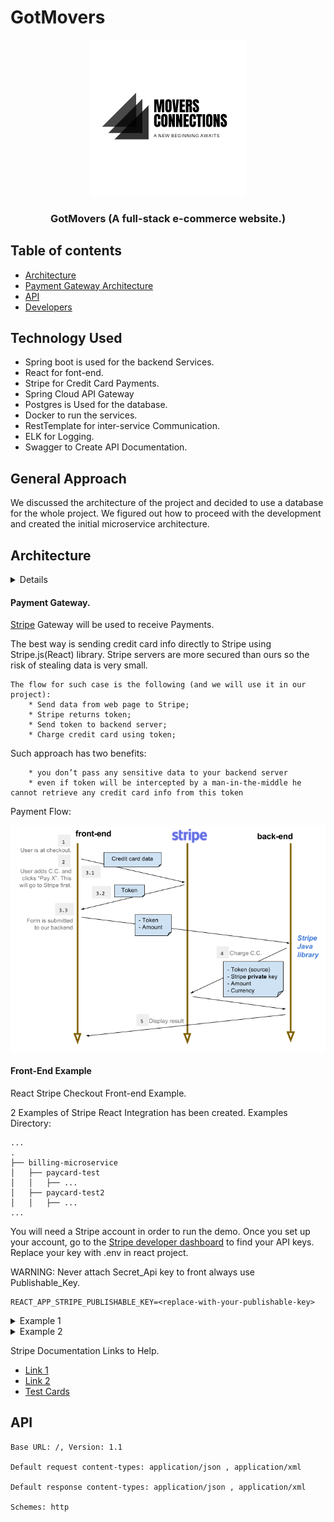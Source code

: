 # GotMovers

<p align="center">
  <a href="#">
    <img src="./asset/logo.png" alt="Scandit logo" width="250" height="250">
  </a>
</p>

<h3 align="center">GotMovers (A full-stack e-commerce website.)</h3>

## Table of contents

- [Architecture](#architecture)
- [Payment Gateway Architecture](#paymentarchitecture)
- [API](#api)
- [Developers](#developers)

## Technology Used

   - Spring boot is used for the backend Services.
   - React for font-end. 
   - Stripe for Credit Card Payments.
   - Spring Cloud API Gateway
   - Postgres is Used for the database. 
   - Docker to run the services. 
   - RestTemplate for inter-service Communication.
   - ELK for Logging. 
   - Swagger to Create API Documentation.
   
## General Approach

We discussed the architecture of the project and decided to use a database for the whole project. We figured out
how to proceed with the development and created the initial microservice architecture.


## Architecture
<details>

##### Rough Sketch of Architecture Diagram.
![Architecture](./asset/rough_architecture.jpg)

#### User Service Basics
![User Service Basics](./asset/user_service.jpg)

#### User Flow Basic
![User Flow Basic](./asset/basic_flow.jpg)

</details>

#### Payment Gateway. 

[Stripe](https://stripe.com/) Gateway will be used to receive Payments. 

The best way is sending credit card info directly to Stripe using Stripe.js(React) library. Stripe servers are more secured than ours so the risk of stealing data is very small. 
```
The flow for such case is the following (and we will use it in our project):
    * Send data from web page to Stripe;
    * Stripe returns token;
    * Send token to backend server;
    * Charge credit card using token; 
```
Such approach has two benefits:
````
    * you don’t pass any sensitive data to your backend server
    * even if token will be intercepted by a man-in-the-middle he cannot retrieve any credit card info from this token
````
Payment Flow:

![Payment Flow](./asset/payment-flow.png)

#### Front-End Example

React Stripe Checkout Front-end Example. 

2 Examples of Stripe React Integration has been created. 
Examples Directory:

```
...
.
├── billing-microservice
│   ├── paycard-test
│   │   ├── ...
│   ├── paycard-test2
│   │   ├── ...
...
```
You will need a Stripe account in order to run the demo. Once you set up your account, go to the [Stripe developer dashboard](https://stripe.com/docs/development#api-keys) to find your API keys.
Replace your key with .env in react project.

WARNING: Never attach Secret_Api key to front always use Publishable_Key.

```
REACT_APP_STRIPE_PUBLISHABLE_KEY=<replace-with-your-publishable-key>
```
<details>
<summary>
Example 1
</summary>

![example1](./asset/paymentcard1.gif)

We using [createToken](https://stripe.com/docs/js/tokens_sources/create_token?type=cardElement)
 function from Stripe to send card to stripe servers and Get Token. 
```
const handleSubmit = async ev => {
    ...
    const response = await stripe.createToken(cardElement);  <----- Send Card to get Token from Strip. 
    //  const response = await stripe.createToken(cardElement, data);  <---- We can add Data object to send address to avoid Farud.
    if (response.error) {
      setError(`Payment failed ${response.error.message}`);
      setProcessing(false);
    } else {
      console.log(payload);     <----- Response Token
    }
  };
```
</details>

<details>
<summary>
Example 2
</summary>

![example1](./asset/paymentcard2.gif)

Axios Post Call is used to fetch token for card. 
```
const handleSubmit = async ev => {
    ...
    const options = {
        method: 'POST',
        headers: { 'content-type': 'application/x-www-form-urlencoded' },
        params: {'key': stripePublishKey},   <---- Publish key attached. 
        data: qs.stringify(cardDetails),   <----- Send Card to get Token from Strip. 
        url: stripTokenUrl,
    };
    axios(options).then(res=>{
        console.log(res.data)   <----- Response Token
    }).catch(err => {
        console.log(err.response)
    })
```
</details>

Stripe Documentation Links to Help. 
* [Link 1](https://stripe.com/docs/payments/integration-builder)
* [Link 2](https://stripe.dev/react-stripe-elements/#card)
* [Test Cards](https://stripe.com/docs/testing#cards)



## API
```text
Base URL: /, Version: 1.1

Default request content-types: application/json , application/xml

Default response content-types: application/json , application/xml

Schemes: http 
```


